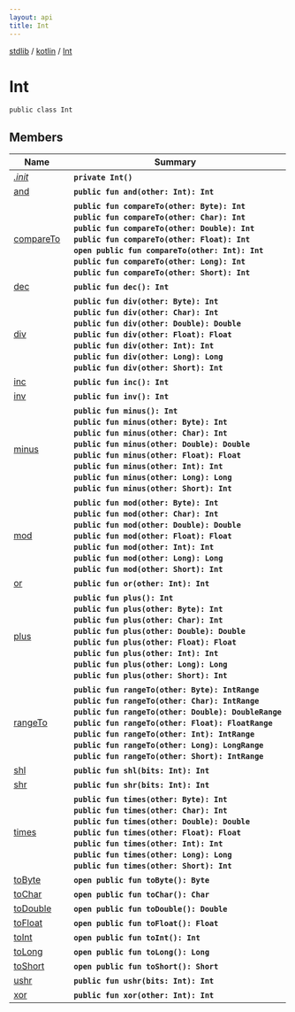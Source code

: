 ```yaml
---
layout: api
title: Int
---
```

[stdlib](../../index.md) / [kotlin](../index.md) / [Int](index.md)

# Int

```
public class Int
```

## Members

| Name | Summary |
|------|---------|
|[*.init*](_init_.md)|&nbsp;&nbsp;**`private Int()`**<br>|
|[and](and.md)|&nbsp;&nbsp;**`public fun and(other: Int): Int`**<br>|
|[compareTo](compareTo.md)|&nbsp;&nbsp;**`public fun compareTo(other: Byte): Int`**<br>&nbsp;&nbsp;**`public fun compareTo(other: Char): Int`**<br>&nbsp;&nbsp;**`public fun compareTo(other: Double): Int`**<br>&nbsp;&nbsp;**`public fun compareTo(other: Float): Int`**<br>&nbsp;&nbsp;**`open public fun compareTo(other: Int): Int`**<br>&nbsp;&nbsp;**`public fun compareTo(other: Long): Int`**<br>&nbsp;&nbsp;**`public fun compareTo(other: Short): Int`**<br>|
|[dec](dec.md)|&nbsp;&nbsp;**`public fun dec(): Int`**<br>|
|[div](div.md)|&nbsp;&nbsp;**`public fun div(other: Byte): Int`**<br>&nbsp;&nbsp;**`public fun div(other: Char): Int`**<br>&nbsp;&nbsp;**`public fun div(other: Double): Double`**<br>&nbsp;&nbsp;**`public fun div(other: Float): Float`**<br>&nbsp;&nbsp;**`public fun div(other: Int): Int`**<br>&nbsp;&nbsp;**`public fun div(other: Long): Long`**<br>&nbsp;&nbsp;**`public fun div(other: Short): Int`**<br>|
|[inc](inc.md)|&nbsp;&nbsp;**`public fun inc(): Int`**<br>|
|[inv](inv.md)|&nbsp;&nbsp;**`public fun inv(): Int`**<br>|
|[minus](minus.md)|&nbsp;&nbsp;**`public fun minus(): Int`**<br>&nbsp;&nbsp;**`public fun minus(other: Byte): Int`**<br>&nbsp;&nbsp;**`public fun minus(other: Char): Int`**<br>&nbsp;&nbsp;**`public fun minus(other: Double): Double`**<br>&nbsp;&nbsp;**`public fun minus(other: Float): Float`**<br>&nbsp;&nbsp;**`public fun minus(other: Int): Int`**<br>&nbsp;&nbsp;**`public fun minus(other: Long): Long`**<br>&nbsp;&nbsp;**`public fun minus(other: Short): Int`**<br>|
|[mod](mod.md)|&nbsp;&nbsp;**`public fun mod(other: Byte): Int`**<br>&nbsp;&nbsp;**`public fun mod(other: Char): Int`**<br>&nbsp;&nbsp;**`public fun mod(other: Double): Double`**<br>&nbsp;&nbsp;**`public fun mod(other: Float): Float`**<br>&nbsp;&nbsp;**`public fun mod(other: Int): Int`**<br>&nbsp;&nbsp;**`public fun mod(other: Long): Long`**<br>&nbsp;&nbsp;**`public fun mod(other: Short): Int`**<br>|
|[or](or.md)|&nbsp;&nbsp;**`public fun or(other: Int): Int`**<br>|
|[plus](plus.md)|&nbsp;&nbsp;**`public fun plus(): Int`**<br>&nbsp;&nbsp;**`public fun plus(other: Byte): Int`**<br>&nbsp;&nbsp;**`public fun plus(other: Char): Int`**<br>&nbsp;&nbsp;**`public fun plus(other: Double): Double`**<br>&nbsp;&nbsp;**`public fun plus(other: Float): Float`**<br>&nbsp;&nbsp;**`public fun plus(other: Int): Int`**<br>&nbsp;&nbsp;**`public fun plus(other: Long): Long`**<br>&nbsp;&nbsp;**`public fun plus(other: Short): Int`**<br>|
|[rangeTo](rangeTo.md)|&nbsp;&nbsp;**`public fun rangeTo(other: Byte): IntRange`**<br>&nbsp;&nbsp;**`public fun rangeTo(other: Char): IntRange`**<br>&nbsp;&nbsp;**`public fun rangeTo(other: Double): DoubleRange`**<br>&nbsp;&nbsp;**`public fun rangeTo(other: Float): FloatRange`**<br>&nbsp;&nbsp;**`public fun rangeTo(other: Int): IntRange`**<br>&nbsp;&nbsp;**`public fun rangeTo(other: Long): LongRange`**<br>&nbsp;&nbsp;**`public fun rangeTo(other: Short): IntRange`**<br>|
|[shl](shl.md)|&nbsp;&nbsp;**`public fun shl(bits: Int): Int`**<br>|
|[shr](shr.md)|&nbsp;&nbsp;**`public fun shr(bits: Int): Int`**<br>|
|[times](times.md)|&nbsp;&nbsp;**`public fun times(other: Byte): Int`**<br>&nbsp;&nbsp;**`public fun times(other: Char): Int`**<br>&nbsp;&nbsp;**`public fun times(other: Double): Double`**<br>&nbsp;&nbsp;**`public fun times(other: Float): Float`**<br>&nbsp;&nbsp;**`public fun times(other: Int): Int`**<br>&nbsp;&nbsp;**`public fun times(other: Long): Long`**<br>&nbsp;&nbsp;**`public fun times(other: Short): Int`**<br>|
|[toByte](toByte.md)|&nbsp;&nbsp;**`open public fun toByte(): Byte`**<br>|
|[toChar](toChar.md)|&nbsp;&nbsp;**`open public fun toChar(): Char`**<br>|
|[toDouble](toDouble.md)|&nbsp;&nbsp;**`open public fun toDouble(): Double`**<br>|
|[toFloat](toFloat.md)|&nbsp;&nbsp;**`open public fun toFloat(): Float`**<br>|
|[toInt](toInt.md)|&nbsp;&nbsp;**`open public fun toInt(): Int`**<br>|
|[toLong](toLong.md)|&nbsp;&nbsp;**`open public fun toLong(): Long`**<br>|
|[toShort](toShort.md)|&nbsp;&nbsp;**`open public fun toShort(): Short`**<br>|
|[ushr](ushr.md)|&nbsp;&nbsp;**`public fun ushr(bits: Int): Int`**<br>|
|[xor](xor.md)|&nbsp;&nbsp;**`public fun xor(other: Int): Int`**<br>|
